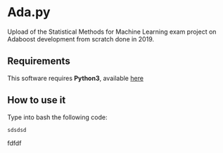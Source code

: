 # Ada.py
Upload of the Statistical Methods for Machine Learning exam project on Adaboost development from scratch done in 2019.

## Requirements
This software requires **Python3**, available [here](https://www.python.org/)

## How to use it
Type into bash the following code:

```
sdsdsd
```

fdfdf
